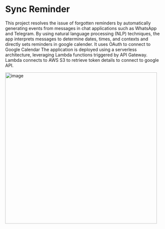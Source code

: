 # Sync Reminder

This project resolves the issue of forgotten reminders by automatically generating events from messages in chat applications such as WhatsApp and Telegram. By using natural language processing (NLP) techniques, the app interprets messages to determine dates, times, and contexts and directly sets reminders in google calender. It uses OAuth to connect to Google Calendar The application is deployed using a serverless architecture, leveraging Lambda functions triggered by API Gateway. Lambda connects to AWS S3 to retrieve token details to connect to google API.

<img width="485" alt="image" src="https://github.com/deekshamypersonal/telegramintegration/assets/150110347/9b00e676-1fdc-4874-9539-ee1303728412">

